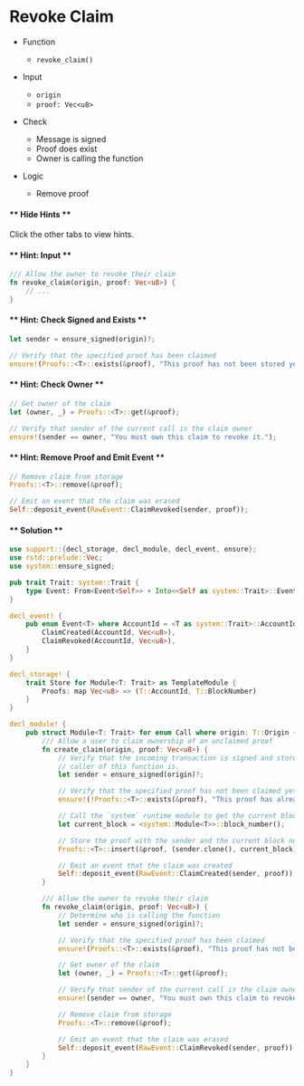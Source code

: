 # Revoke Claim

* Function
	* `revoke_claim()`

* Input
	* `origin`
	* `proof: Vec<u8>`

* Check
	* Message is signed
	* Proof does exist
	* Owner is calling the function

* Logic
	* Remove proof

<!-- slide:break-30 -->

<!-- tabs:start -->

#### ** Hide Hints **

Click the other tabs to view hints.

#### ** Hint: Input **

```rust
/// Allow the owner to revoke their claim
fn revoke_claim(origin, proof: Vec<u8>) {
	// ...
}
```

#### ** Hint: Check Signed and Exists **

```rust
let sender = ensure_signed(origin)?;

// Verify that the specified proof has been claimed
ensure!(Proofs::<T>::exists(&proof), "This proof has not been stored yet.");
```

#### ** Hint: Check Owner **

```rust
// Get owner of the claim
let (owner, _) = Proofs::<T>::get(&proof);

// Verify that sender of the current call is the claim owner
ensure!(sender == owner, "You must own this claim to revoke it.");
```

#### ** Hint: Remove Proof and Emit Event **

```rust
// Remove claim from storage
Proofs::<T>::remove(&proof);

// Emit an event that the claim was erased
Self::deposit_event(RawEvent::ClaimRevoked(sender, proof));
```

#### ** Solution **

```rust
use support::{decl_storage, decl_module, decl_event, ensure};
use rstd::prelude::Vec;
use system::ensure_signed;

pub trait Trait: system::Trait {
	type Event: From<Event<Self>> + Into<<Self as system::Trait>::Event>;
}

decl_event! {
	pub enum Event<T> where AccountId = <T as system::Trait>::AccountId {
		ClaimCreated(AccountId, Vec<u8>),
		ClaimRevoked(AccountId, Vec<u8>),
	}
}

decl_storage! {
	trait Store for Module<T: Trait> as TemplateModule {
		Proofs: map Vec<u8> => (T::AccountId, T::BlockNumber)
	}
}

decl_module! {
	pub struct Module<T: Trait> for enum Call where origin: T::Origin {
		/// Allow a user to claim ownership of an unclaimed proof
		fn create_claim(origin, proof: Vec<u8>) {
			// Verify that the incoming transaction is signed and store who the
			// caller of this function is.
			let sender = ensure_signed(origin)?;

			// Verify that the specified proof has not been claimed yet or error with the message
			ensure!(!Proofs::<T>::exists(&proof), "This proof has already been claimed.");

			// Call the `system` runtime module to get the current block number
			let current_block = <system::Module<T>>::block_number();

			// Store the proof with the sender and the current block number
			Proofs::<T>::insert(&proof, (sender.clone(), current_block));

			// Emit an event that the claim was created
			Self::deposit_event(RawEvent::ClaimCreated(sender, proof));
		}

		/// Allow the owner to revoke their claim
		fn revoke_claim(origin, proof: Vec<u8>) {
			// Determine who is calling the function
			let sender = ensure_signed(origin)?;

			// Verify that the specified proof has been claimed
			ensure!(Proofs::<T>::exists(&proof), "This proof has not been stored yet.");

			// Get owner of the claim
			let (owner, _) = Proofs::<T>::get(&proof);

			// Verify that sender of the current call is the claim owner
			ensure!(sender == owner, "You must own this claim to revoke it.");

			// Remove claim from storage
			Proofs::<T>::remove(&proof);

			// Emit an event that the claim was erased
			Self::deposit_event(RawEvent::ClaimRevoked(sender, proof));
		}
	}
}
```

<!-- tabs:end -->
